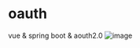 # oauth
vue &amp; spring boot &amp; aouth2.0
![image](https://github.com/theGifs/oauth/blob/master/doc/images/01.png)
